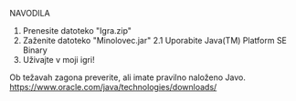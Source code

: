 NAVODILA
1. Prenesite datoteko "Igra.zip"
2. Zaženite datoteko "Minolovec.jar"
  2.1 Uporabite Java(TM) Platform SE Binary
3. Uživajte v moji igri!

Ob težavah zagona preverite, ali imate pravilno naloženo Javo. 
https://www.oracle.com/java/technologies/downloads/ 
